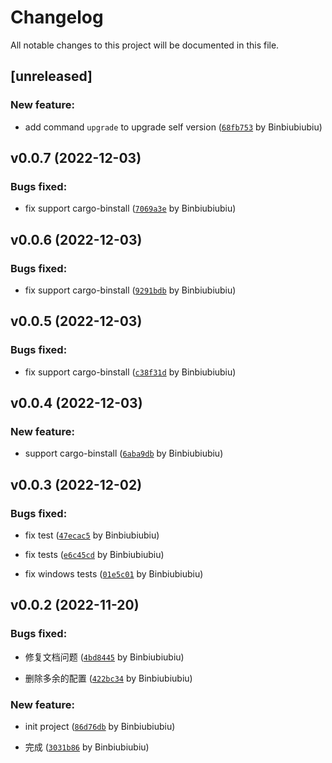# Changelog

All notable changes to this project will be documented in this file.

## [unreleased]

### New feature:

- add command `upgrade` to upgrade self version ([`68fb753`](https://github.com/Binbiubiubiu/git-semver-tags/commit/68fb7536383dd69a2c242801f854266c5ba757d4) by Binbiubiubiu)


## v0.0.7 (2022-12-03)

### Bugs fixed:

- fix support cargo-binstall ([`7069a3e`](https://github.com/Binbiubiubiu/git-semver-tags/commit/7069a3e81bf1f1c6049514a0e0ff14af5c38ebdb) by Binbiubiubiu)


## v0.0.6 (2022-12-03)

### Bugs fixed:

- fix support cargo-binstall ([`9291bdb`](https://github.com/Binbiubiubiu/git-semver-tags/commit/9291bdbb2c0708caea7574ab222ebc999745cb78) by Binbiubiubiu)


## v0.0.5 (2022-12-03)

### Bugs fixed:

- fix support cargo-binstall ([`c38f31d`](https://github.com/Binbiubiubiu/git-semver-tags/commit/c38f31d90ba31469e2d1f87cc8893c3efa18e268) by Binbiubiubiu)


## v0.0.4 (2022-12-03)

### New feature:

- support cargo-binstall ([`6aba9db`](https://github.com/Binbiubiubiu/git-semver-tags/commit/6aba9dbbc3bf83f3cb90764b386176a528434816) by Binbiubiubiu)


## v0.0.3 (2022-12-02)

### Bugs fixed:

- fix test ([`47ecac5`](https://github.com/Binbiubiubiu/git-semver-tags/commit/47ecac574b86ee88d07709ca7cc399a2ad21cb96) by Binbiubiubiu)

- fix tests ([`e6c45cd`](https://github.com/Binbiubiubiu/git-semver-tags/commit/e6c45cd5c9b548f01ed67c03236b209b9b96f549) by Binbiubiubiu)

- fix windows tests ([`01e5c01`](https://github.com/Binbiubiubiu/git-semver-tags/commit/01e5c01ffe3fc0fcf91e294d1b3bb4cbc2f06270) by Binbiubiubiu)


## v0.0.2 (2022-11-20)

### Bugs fixed:

- 修复文档问题 ([`4bd8445`](https://github.com/Binbiubiubiu/git-semver-tags/commit/4bd844509740e9585eda3ff9d9e0f995e9366a52) by Binbiubiubiu)

- 删除多余的配置 ([`422bc34`](https://github.com/Binbiubiubiu/git-semver-tags/commit/422bc341c92f136dd868df3167564e608add4533) by Binbiubiubiu)


### New feature:

- init project ([`86d76db`](https://github.com/Binbiubiubiu/git-semver-tags/commit/86d76db316ce2772f3fdc3442f90a2504fd10361) by Binbiubiubiu)

- 完成 ([`3031b86`](https://github.com/Binbiubiubiu/git-semver-tags/commit/3031b86b5d9ec95c14d6379304c9f6516f308dea) by Binbiubiubiu)


<!-- generated by git-cliff -->
